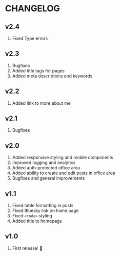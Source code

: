 # CHANGELOG

## v2.4

1. Fixed Type errors

## v2.3

1. Bugfixes
1. Added title tags for pages
1. Added meta descriptions and keywords

## v2.2

1. Added link to more about me

## v2.1

1. Bugfixes

## v2.0

1. Added responsive styling and mobile components
1. Improved logging and analytics
1. Added auth-protected office area
1. Added ability to create and edit posts in office area
1. Bugfixes and general improvements

## v1.1

1. Fixed table formatting in posts
1. Fixed Bluesky link on home page
1. Fixed `<code>` styling
1. Added title to homepage

## v1.0

1. First release! :tada:
